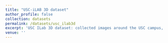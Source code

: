 ```yaml
---
title: "USC-iLAB 3D dataset"
author_profile: false
collection: datasets
permalink: /datasets/usc_ilab3d
excerpt: 'USC ILab 3D dataset: collected images around the USC campus, RGB, Depth, Velodyne pointcloud scans, GPS'
venue: ''
---
```

